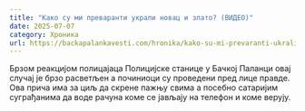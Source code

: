 ```yaml
---
title: "Како су ми преваранти украли новац и злато? (ВИДЕО)"
date: 2025-07-07
category: Хроника
url: https://backapalankavesti.com/hronika/kako-su-mi-prevaranti-ukrali-novac-i-zlato-video/
---
```


Брзом реакцијом полицајаца Полицијске станице у Бачкој Паланци овај случај је брзо расветљен а починиоци су проведени пред лице правде. Ова прича има за циљ да скрене пажњу свима а посебно сатаријим суграђанима да воде рачуна коме се јављају на телефон и коме верују.
